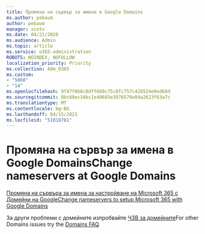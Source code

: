```yaml
---
title: Промяна на сървър за имена в Google Domains
ms.author: pebaum
author: pebaum
manager: scotv
ms.date: 04/21/2020
ms.audience: Admin
ms.topic: article
ms.service: o365-administration
ROBOTS: NOINDEX, NOFOLLOW
localization_priority: Priority
ms.collection: Adm_O365
ms.custom:
- "5860"
- "14"
ms.openlocfilehash: 9f47f0b8c0dff660c75c8fc757c428524e9ed68d
ms.sourcegitcommit: 8bc60ec34bc1e40685e3976576e04a2623f63a7c
ms.translationtype: MT
ms.contentlocale: bg-BG
ms.lasthandoff: 04/15/2021
ms.locfileid: "51818781"
---
```

# <a name="change-nameservers-at-google-domains"></a><span data-ttu-id="ea1f2-102">Промяна на сървър за имена в Google Domains</span><span class="sxs-lookup"><span data-stu-id="ea1f2-102">Change nameservers at Google Domains</span></span>

[<span data-ttu-id="ea1f2-103">Промяна на сървъра за имена за настройване на Microsoft 365 с Домейни на Google</span><span class="sxs-lookup"><span data-stu-id="ea1f2-103">Change nameservers to setup Microsoft 365 with Google Domains</span></span>](https://docs.microsoft.com/microsoft-365/admin/dns/change-nameservers-at-google-domains?view=o365-worldwide)

<span data-ttu-id="ea1f2-104">За други проблеми с домейните изпробвайте [ЧЗВ за домейните](https://docs.microsoft.com/microsoft-365/admin/setup/domains-faq?view=o365-worldwide)</span><span class="sxs-lookup"><span data-stu-id="ea1f2-104">For other Domains issues try the [Domains FAQ](https://docs.microsoft.com/microsoft-365/admin/setup/domains-faq?view=o365-worldwide)</span></span>
